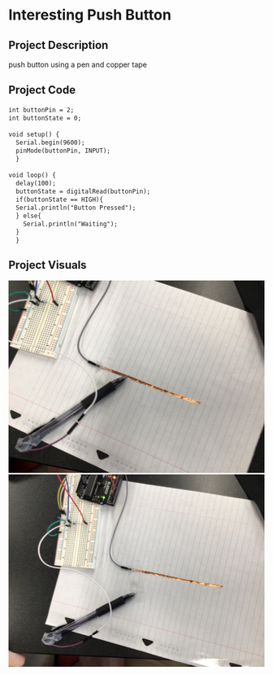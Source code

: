 # Interesting Push Button
## Project Description
push button using a pen and copper tape

## Project Code
```
int buttonPin = 2;
int buttonState = 0;

void setup() {
  Serial.begin(9600);
  pinMode(buttonPin, INPUT);
  }

void loop() {
  delay(100);
  buttonState = digitalRead(buttonPin);
  if(buttonState == HIGH){
  Serial.println("Button Pressed");
  } else{
    Serial.println("Waiting");
  }
  }
```
## Project Visuals
![Pen touching copper tape](15EFA1F0-B9AC-40B4-9EF9-B18CDA517628.jpeg)
![Pen not touching copper tape](77D9A48A-7875-433F-A296-5AE52374DF94.jpeg)


